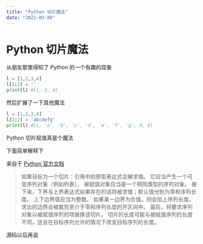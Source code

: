 ```yaml
---
title: "Python 切片魔法"
date: "2022-03-08"
---
```


# Python 切片魔法

从朋友那里得知了 Python 的一个有趣的现象

```python
l = [1,2,3,4]
l[1:2] = ''
print(l) #[1, 3, 4]
```

然后扩展了一下其他魔法

```python
l = [1,2,3,4]
l[1:2] = 'abcdefg'
print(l) #[1, 'a', 'b', 'c', 'd', 'e', 'f', 'g', 3, 4]
```

Python 切片赋值真是个魔法

下面简单解释下

来自于 [Python 官方文档](https://docs.python.org/zh-cn/3/reference/simple_stmts.html#assignment-statements)

> 如果目标为一个切片：引用中的原型表达式会被求值。 它应当产生一个可变序列对象（例如列表）。 被赋值对象应当是一个相同类型的序列对象。 接下来，下界与上界表达式如果存在的话将被求值；默认值分别为零和序列长度。 上下边界值应当为整数。 如果某一边界为负值，则会加上序列长度。 求出的边界会被裁剪至介于零和序列长度的开区间中。 最后，将要求序列对象以被赋值序列的项替换该切片。 切片的长度可能与被赋值序列的长度不同，这会在目标序列允许的情况下改变目标序列的长度。

源码以后再说
